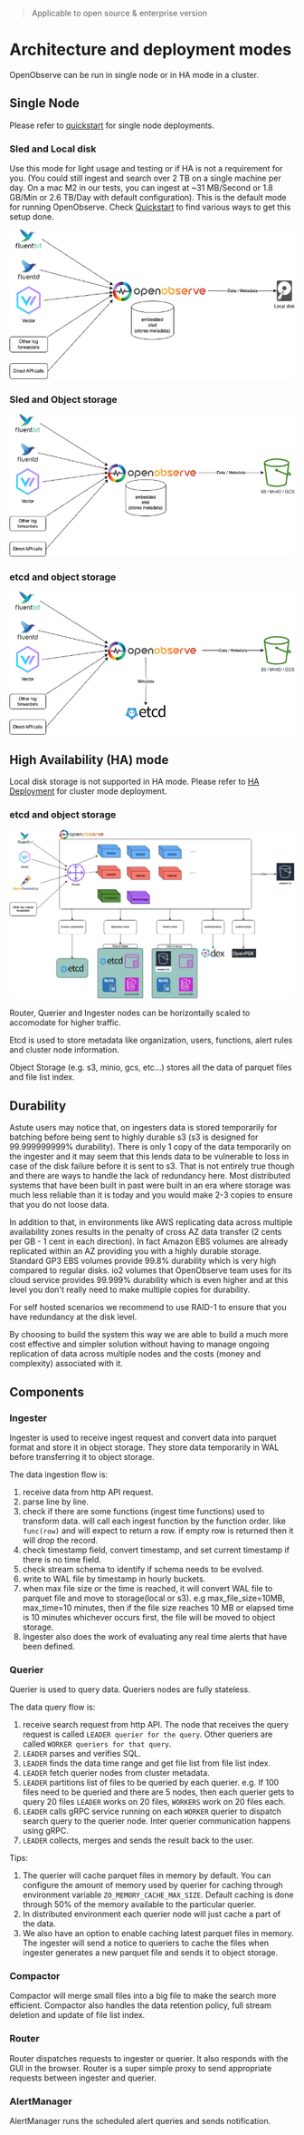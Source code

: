 > Applicable to open source & enterprise version
# Architecture and deployment modes

OpenObserve can be run in single node or in HA mode in a cluster. 

## Single Node

Please refer to [quickstart](./quickstart.md) for single node deployments.

### Sled and Local disk

Use this mode for light usage and testing or if HA is not a requirement for you. (You could still ingest and search over 2 TB on a single machine per day. On a mac M2 in our tests, you can ingest at ~31 MB/Second or 1.8 GB/Min or 2.6 TB/Day with default configuration). This is the default mode for running OpenObserve. Check [Quickstart](./quickstart.md) to find various ways to get this setup done.

![Single node architecture using Sled and local disk](./images/arch-sled-local.png)

### Sled and Object storage

![Single node architecture using sled and s3](./images/arch-sled-s3.png)

### etcd and object storage

![Single node architecture using etcd and s3](./images/arch-etcd-s3.png)

## High Availability (HA) mode

Local disk storage is not supported in HA mode. Please refer to [HA Deployment](./ha_deployment.md) for cluster mode deployment.

### etcd and object storage
![Single node architecture using etcd and s3](./images/architecture-ha2.jpg)

Router, Querier and Ingester nodes can be horizontally scaled to accomodate for higher traffic.

Etcd is used to store metadata like organization, users, functions, alert rules and cluster node information.

Object Storage (e.g. s3, minio, gcs, etc...) stores all the data of parquet files and file list index.

## Durability

Astute users may notice that, on ingesters data is stored temporarily for batching before being sent to highly durable s3 (s3 is designed for 99.999999999% durability). There is only 1 copy of the data temporarily on the ingester and it may seem that this lends data to be vulnerable to loss in case of the disk failure before it is sent to s3. That is not entirely true though and there are ways to handle the lack of redundancy here. Most distributed systems that have been built in past were built in an era where storage was much less reliable than it is today and you would make 2-3 copies to ensure that you do not loose data. 

In addition to that, in environments like AWS replicating data across multiple availability zones results in the penalty of cross AZ data transfer (2 cents per GB - 1 cent in each direction). In fact Amazon EBS volumes are already replicated within an AZ providing you with a highly durable storage. Standard GP3 EBS volumes provide 99.8% durability which is very high compared to regular disks. io2 volumes that OpenObserve team uses for its cloud service provides 99.999% durability which is even higher and at this level you don't really need to make multiple copies for durability.

For self hosted scenarios we recommend to use RAID-1 to ensure that you have redundancy at the disk level.

By choosing to build the system this way we are able to build a much more cost effective and simpler solution without having to manage ongoing replication of data across multiple nodes and the costs (money and complexity) associated with it.

## Components

### Ingester

Ingester is used to receive ingest request and convert data into parquet format and store it in object storage. They store data temporarily in WAL before transferring it to object storage.

The data ingestion flow is:

1. receive data from http API request.
1. parse line by line.
1. check if there are some functions (ingest time functions) used to transform data. will call each ingest function by the function order. like `func(row)` and will expect to return a row. if empty row is returned then it will drop the record.
1. check timestamp field, convert timestamp, and set current timestamp if there is no time field.
1. check stream schema to identify if schema needs to be evolved.
1. write to WAL file by timestamp in hourly buckets.
1. when max file size or the time is reached, it will convert WAL file to parquet file and move to storage(local or s3). e.g max_file_size=10MB, max_time=10 minutes, then if the file size reaches 10 MB or elapsed time is 10 minutes whichever occurs first, the file will be moved to object storage.
1. Ingester also does the work of evaluating any real time alerts that have been defined.

### Querier

Querier is used to query data. Queriers nodes are fully stateless.

The data query flow is:

1. receive search request from http API. The node that receives the query request is called `LEADER querier for the query`. Other queriers are called `WORKER queriers for that query`.
1. `LEADER` parses and verifies SQL.
1. `LEADER` finds the data time range and get file list from file list index.
1. `LEADER` fetch querier nodes from cluster metadata.
1. `LEADER` partitions list of files to be queried by each querier. e.g. If 100 files need to be queried and there are 5 nodes, then each querier gets to query 20 files `LEADER` works on 20 files, `WORKERS` work on 20 files each.
1. `LEADER` calls gRPC service running on each `WORKER` querier to dispatch search query to the querier node. Inter querier communication happens using gRPC.
1. `LEADER` collects, merges and sends the result back to the user.

Tips:

1. The querier will cache parquet files in memory by default. You can configure the amount of memory used by querier for caching through environment variable `ZO_MEMORY_CACHE_MAX_SIZE`.  Default caching is done through 50% of the memory available to the particular querier.
1. In distributed environment each querier node will just cache a part of the data.
1. We also have an option to enable caching latest parquet files in memory. The ingester will send a notice to queriers to cache the files when ingester generates a new parquet file and sends it to object storage.

### Compactor

Compactor will merge small files into a big file to make the search more efficient. Compactor also handles the data retention policy, full stream deletion and update of file list index.

### Router

Router dispatches requests to ingester or querier. It also responds with the GUI in the browser. Router is a super simple proxy to send appropriate requests between ingester and querier.

### AlertManager

AlertManager runs the scheduled alert queries and sends notification.
